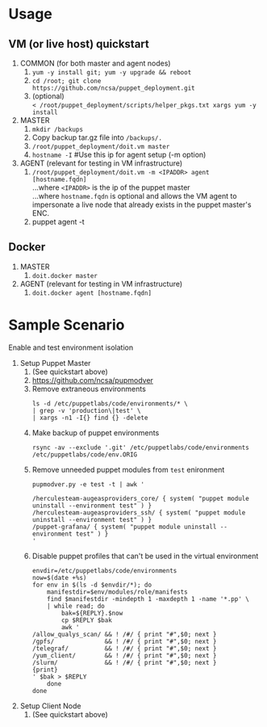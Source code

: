# Usage

## VM (or live host) quickstart
1. COMMON (for both master and agent nodes)
   1. `yum -y install git; yum -y upgrade && reboot`
   1. `cd /root; git clone https://github.com/ncsa/puppet_deployment.git`
   1. (optional) \
      `< /root/puppet_deployment/scripts/helper_pkgs.txt xargs yum -y install`
1. MASTER
   1. `mkdir /backups`
   1. Copy backup tar.gz file into `/backups/.`
   1. `/root/puppet_deployment/doit.vm master`
   1. `hostname -I` #Use this ip for agent setup (-m option)
1. AGENT (relevant for testing in VM infrastructure)
   1. `/root/puppet_deployment/doit.vm -m <IPADDR> agent [hostname.fqdn]` \
      ...where `<IPADDR>` is the ip of the puppet master \
      ...where `hostname.fqdn` is optional and allows the VM agent to impersonate
      a live node that already exists in the puppet master's ENC.
   1. puppet agent -t

## Docker
1. MASTER
   1. `doit.docker master`
1. AGENT (relevant for testing in VM infrastructure)
   1. `doit.docker agent [hostname.fqdn]`

# Sample Scenario
Enable and test environment isolation
1. Setup Puppet Master
    1. (See quickstart above)
    1. https://github.com/ncsa/pupmodver
    1. Remove extraneous environments
       ```
       ls -d /etc/puppetlabs/code/environments/* \
       | grep -v 'production\|test' \
       | xargs -n1 -I{} find {} -delete
       ```
    1. Make backup of puppet environments
       ```
       rsync -av --exclude '.git' /etc/puppetlabs/code/environments /etc/puppetlabs/code/env.ORIG
       ```
    1. Remove unneeded puppet modules from `test` enironment
       ```
       pupmodver.py -e test -t | awk '

       /herculesteam-augeasproviders_core/ { system( "puppet module uninstall --environment test" ) }
       /herculesteam-augeasproviders_ssh/ { system( "puppet module uninstall --environment test" ) }
       /puppet-grafana/ { system( "puppet module uninstall --environment test" ) }
       '
       ```
    1. Disable puppet profiles that can't be used in the virtual environment
       ```
       envdir=/etc/puppetlabs/code/environments
       now=$(date +%s)
       for env in $(ls -d $envdir/*); do
           manifestdir=$env/modules/role/manifests
           find $manifestdir -mindepth 1 -maxdepth 1 -name '*.pp' \
           | while read; do
               bak=${REPLY}.$now
               cp $REPLY $bak
               awk '
       /allow_qualys_scan/ && ! /#/ { print "#",$0; next }
       /gpfs/              && ! /#/ { print "#",$0; next }
       /telegraf/          && ! /#/ { print "#",$0; next }
       /yum_client/        && ! /#/ { print "#",$0; next }
       /slurm/             && ! /#/ { print "#",$0; next }
       {print}
       ' $bak > $REPLY
           done
       done
       ```
1. Setup Client Node
    1. (See quickstart above)
